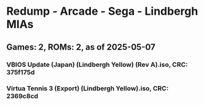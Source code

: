 # Redump - Arcade - Sega - Lindbergh MIAs
## Games: 2, ROMs: 2, as of 2025-05-07

### VBIOS Update (Japan) (Lindbergh Yellow) (Rev A).iso, CRC: 375f175d
### Virtua Tennis 3 (Export) (Lindbergh Yellow).iso, CRC: 2369c8cd
